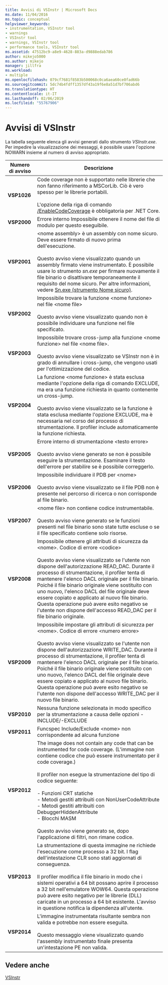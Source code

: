 ```yaml
---
title: Avvisi di VSInstr | Microsoft Docs
ms.date: 11/04/2016
ms.topic: conceptual
helpviewer_keywords:
- instrumentation, VSInstr tool
- warnings
- VSInstr tool
- warnings, VSInstr tool
- performance tools, VSInstr tool
ms.assetid: 47512bc9-a8e9-4628-883a-d9888edab786
author: mikejo5000
ms.author: mikejo
manager: jillfra
ms.workload:
- multiple
ms.openlocfilehash: 079cf7681f8583b500068c0ca6aea60ce0fad66b
ms.sourcegitcommit: 5dc74b4fdff1357df43a19f6e8a51d7bf706abd6
ms.translationtype: HT
ms.contentlocale: it-IT
ms.lasthandoff: 02/06/2019
ms.locfileid: "55767906"
---
```

# <a name="vsinstr-warnings"></a>Avvisi di VSInstr
La tabella seguente elenca gli avvisi generati dallo strumento *VSInstr.exe*. Per impedire la visualizzazione dei messaggi, è possibile usare l'opzione NOWARN insieme al numero di avviso appropriato.  
  
|Numero di avviso|Descrizione|  
|--------------------|-----------------|  
|**VSP1026**|Code coverage non è supportato nelle librerie che non fanno riferimento a MSCorLib. Ciò è vero spesso per le librerie portabili.<br /><br />L'opzione della riga di comando [/EnableCodeCoverage](/visualstudio/test/vstest-console-options) è obbligatoria per .NET Core.|  
|**VSP2000**|Errore interno Impossibile ottenere il nome del file di modulo per questo eseguibile.|  
|**VSP2001**|\<nome assembly> è un assembly con nome sicuro. Deve essere firmato di nuovo prima dell'esecuzione.<br /><br /> Questo avviso viene visualizzato quando un assembly firmato viene instrumentato. È possibile usare lo strumento *sn.exe* per firmare nuovamente il file binario o disattivare temporaneamente il requisito del nome sicuro. Per altre informazioni, vedere [Sn.exe (strumento Nome sicuro)](/dotnet/framework/tools/sn-exe-strong-name-tool).|  
|**VSP2002**|Impossibile trovare la funzione \<nome funzione> nel file \<nome file><br /><br /> Questo avviso viene visualizzato quando non è possibile individuare una funzione nel file specificato.|  
|**VSP2003**|Impossibile trovare cross-jump alla funzione \<nome funzione> nel file \<nome file>.<br /><br /> Questo avviso viene visualizzato se VSInstr non è in grado di annullare i cross-jump, che vengono usati per l'ottimizzazione del codice.|  
|**VSP2004**|La funzione \<nome funzione> è stata esclusa mediante l'opzione della riga di comando EXCLUDE, ma era una funzione richiesta in quanto contenente un cross-jump.<br /><br /> Questo avviso viene visualizzato se la funzione è stata esclusa mediante l'opzione EXCLUDE, ma è necessaria nel corso del processo di strumentazione. Il profiler include automaticamente la funzione richiesta.|  
|**VSP2005**|Errore interno di strumentazione \<testo errore><br /><br /> Questo avviso viene generato se non è possibile eseguire la strumentazione. Esaminare il testo dell'errore per stabilire se è possibile correggerlo.|  
|**VSP2006**|Impossibile individuare il PDB per \<nome><br /><br /> Questo avviso viene visualizzato se il file PDB non è presente nel percorso di ricerca o non corrisponde al file binario.|  
|**VSP2007**|\<nome file> non contiene codice instrumentabile.<br /><br /> Questo avviso viene generato se le funzioni presenti nel file binario sono state tutte escluse o se il file specificato contiene solo risorse.|  
|**VSP2008**|Impossibile ottenere gli attributi di sicurezza da \<nome>. Codice di errore \<codice><br /><br /> Questo avviso viene visualizzato se l'utente non dispone dell'autorizzazione READ_DAC. Durante il processo di strumentazione, il profiler tenta di mantenere l'elenco DACL originale per il file binario. Poiché il file binario originale viene sostituito con uno nuovo, l'elenco DACL del file originale deve essere copiato e applicato al nuovo file binario. Questa operazione può avere esito negativo se l'utente non dispone dell'accesso READ_DAC per il file binario originale.|  
|**VSP2009**|Impossibile impostare gli attributi di sicurezza per \<nome>. Codice di errore \<numero errore><br /><br /> Questo avviso viene visualizzato se l'utente non dispone dell'autorizzazione WRITE_DAC. Durante il processo di strumentazione, il profiler tenta di mantenere l'elenco DACL originale per il file binario. Poiché il file binario originale viene sostituito con uno nuovo, l'elenco DACL del file originale deve essere copiato e applicato al nuovo file binario. Questa operazione può avere esito negativo se l'utente non dispone dell'accesso WRITE_DAC per il nuovo file binario.|  
|**VSP2010**|Nessuna funzione selezionata in modo specifico per la strumentazione a causa delle opzioni -INCLUDE/-EXCLUDE|  
|**VSP2011**|Funcspec Include/Exclude \<nome> non corrispondente ad alcuna funzione|  
|**VSP2012**|The image does not contain any code that can be instrumented for code coverage. (L'immagine non contiene codice che può essere instrumentato per il code coverage.)<br /><br /> Il profiler non esegue la strumentazione del tipo di codice seguente:<br /><br /> -   Funzioni CRT statiche<br />-   Metodi gestiti attribuiti con NonUserCodeAttribute<br />-   Metodi gestiti attribuiti con DebuggerHiddenAttribute<br />-   Blocchi MASM<br /><br /> Questo avviso viene generato se, dopo l'applicazione di filtri, non rimane codice.|  
|**VSP2013**|La strumentazione di questa immagine ne richiede l'esecuzione come processo a 32 bit. I flag dell'intestazione CLR sono stati aggiornati di conseguenza.<br /><br /> Il profiler modifica il file binario in modo che i sistemi operativi a 64 bit possano aprire il processo a 32 bit nell'emulatore WOW64. Questa operazione può avere esito negativo per le librerie (DLL) caricate in un processo a 64 bit esistente. L'avviso in questione notifica la dipendenza all'utente.|  
|**VSP2014**|L'immagine instrumentata risultante sembra non valida e potrebbe non essere eseguita.<br /><br /> Questo messaggio viene visualizzato quando l'assembly instrumentato finale presenta un'intestazione PE non valida.|  
  
## <a name="see-also"></a>Vedere anche  
 [VSInstr](../profiling/vsinstr.md)